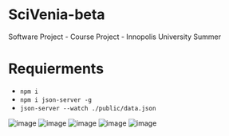 # SciVenia-beta
Software Project - Course Project - Innopolis University Summer

# Requierments
- `npm i`
- `npm i json-server -g`
- `json-server --watch ./public/data.json`

![image](https://github.com/Jahongirhacking/SciVenia-beta/assets/66916141/0a3e1542-bc6f-4c4e-972a-006f4f2fb100)
![image](https://github.com/Jahongirhacking/SciVenia-beta/assets/66916141/b9f41eb8-bfd7-4f51-be9d-351a53376b23)
![image](https://github.com/Jahongirhacking/SciVenia-beta/assets/66916141/9d8f6c2a-9f1d-4202-9fdb-ed3995b63fbd)
![image](https://github.com/Jahongirhacking/SciVenia-beta/assets/66916141/1555c177-7baa-43c5-8da9-f63b57844da1)
![image](https://github.com/Jahongirhacking/SciVenia-beta/assets/66916141/9c54ab8f-a82d-44d1-a50f-0de541d5c59a)

